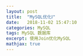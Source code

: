 ```yaml
---
layout: post
title:  "MySQL优化Ⅰ"
date:   2018-11-02 15:47:10
categories: MySQL
tags: MySQL 数据库
excerpt: 使用Join优化MySQL
mathjax: true
---
```

